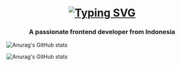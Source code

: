 <h1 align="center"><a href="https://git.io/typing-svg"><img src="https://readme-typing-svg.demolab.com?font=Fira+Code&weight=600&size=32&pause=1000&color=F7F2F2&width=435&lines=+Hi+%F0%9F%91%8B%2C+I'm+Xza+Abdul+Malik+Ibrahim" alt="Typing SVG" /></a></h1>

<h3 align="center">A passionate frontend developer from Indonesia</h3>

![Anurag's GitHub stats](https://github-readme-stats.vercel.app/api?username=xzaibrahmim&show_icons=true)

![Anurag's GitHub stats](https://github-readme-stats.vercel.app/api?username=xzaibrahmim&show_icons=true&bg_color=00000000)
